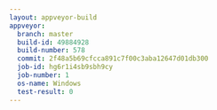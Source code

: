 ```yaml
---
layout: appveyor-build
appveyor:
  branch: master
  build-id: 49884928
  build-number: 578
  commit: 2f48a5b69cfcca891c7f00c3aba12647d01db300
  job-id: hg6r1i4sb9sbh9cy
  job-number: 1
  os-name: Windows
  test-result: 0
---
```

